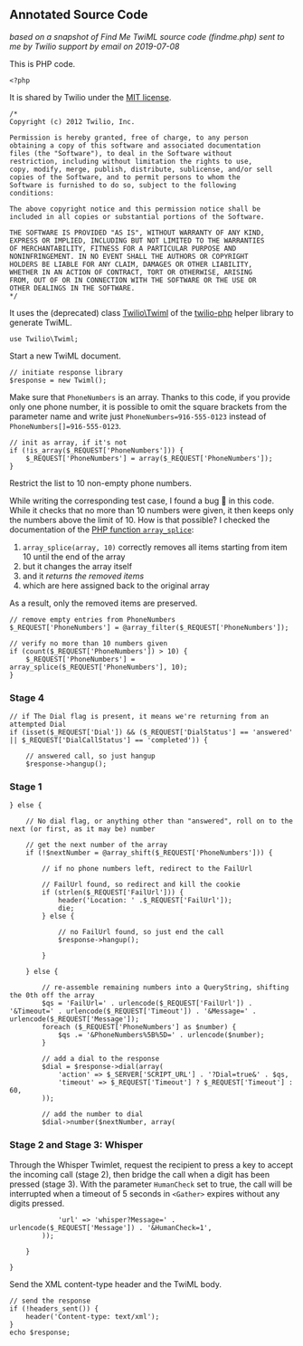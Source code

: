 ## Annotated Source Code

*based on a snapshot of Find Me TwiML source code (findme.php)
sent to me by Twilio support by email on 2019-07-08*

This is PHP code.

```
<?php
```

It is shared by Twilio under the
[MIT license](https://opensource.org/licenses/MIT).

```
/*
Copyright (c) 2012 Twilio, Inc.

Permission is hereby granted, free of charge, to any person
obtaining a copy of this software and associated documentation
files (the "Software"), to deal in the Software without
restriction, including without limitation the rights to use,
copy, modify, merge, publish, distribute, sublicense, and/or sell
copies of the Software, and to permit persons to whom the
Software is furnished to do so, subject to the following
conditions:

The above copyright notice and this permission notice shall be
included in all copies or substantial portions of the Software.

THE SOFTWARE IS PROVIDED "AS IS", WITHOUT WARRANTY OF ANY KIND,
EXPRESS OR IMPLIED, INCLUDING BUT NOT LIMITED TO THE WARRANTIES
OF MERCHANTABILITY, FITNESS FOR A PARTICULAR PURPOSE AND
NONINFRINGEMENT. IN NO EVENT SHALL THE AUTHORS OR COPYRIGHT
HOLDERS BE LIABLE FOR ANY CLAIM, DAMAGES OR OTHER LIABILITY,
WHETHER IN AN ACTION OF CONTRACT, TORT OR OTHERWISE, ARISING
FROM, OUT OF OR IN CONNECTION WITH THE SOFTWARE OR THE USE OR
OTHER DEALINGS IN THE SOFTWARE.
*/
```

It uses the (deprecated) class
[Twilio\Twiml](https://www.twilio.com/docs/libraries/reference/twilio-php/5.34.1/class-Twilio.Twiml.html)
of the [twilio-php](https://github.com/twilio/twilio-php) helper library
to generate TwiML.

```
use Twilio\Twiml;
```

Start a new TwiML document.

```
// initiate response library
$response = new Twiml();
```

Make sure that `PhoneNumbers` is an array. Thanks to this code, if you
provide only one phone number, it is possible to omit the square brackets
from the parameter name and write just `PhoneNumbers=916-555-0123` instead
of `PhoneNumbers[]=916-555-0123`.

```
// init as array, if it's not
if (!is_array($_REQUEST['PhoneNumbers'])) {
	$_REQUEST['PhoneNumbers'] = array($_REQUEST['PhoneNumbers']);
}
```

Restrict the list to 10 non-empty phone numbers.

While writing the corresponding test case, I found a bug 🐞  in this code.
While it checks that no more than 10 numbers were given, it then keeps only
the numbers above the limit of 10. How is that possible? I checked the
documentation of the
[PHP function `array_splice`](https://www.php.net/manual/en/function.array-splice.php):

1. `array_splice(array, 10)` correctly removes all items
   starting from item 10 until the end of the array
2. but it changes the array itself
3. and it *returns the removed items*
4. which are here assigned back to the original array

As a result, only the removed items are preserved.

```
// remove empty entries from PhoneNumbers
$_REQUEST['PhoneNumbers'] = @array_filter($_REQUEST['PhoneNumbers']);

// verify no more than 10 numbers given
if (count($_REQUEST['PhoneNumbers']) > 10) {
	$_REQUEST['PhoneNumbers'] = array_splice($_REQUEST['PhoneNumbers'], 10);
}
```

### Stage 4

```
// if The Dial flag is present, it means we're returning from an attempted Dial
if (isset($_REQUEST['Dial']) && ($_REQUEST['DialStatus'] == 'answered' || $_REQUEST['DialCallStatus'] == 'completed')) {

	// answered call, so just hangup
	$response->hangup();
```

### Stage 1

```
} else {

	// No dial flag, or anything other than "answered", roll on to the next (or first, as it may be) number

	// get the next number of the array
	if (!$nextNumber = @array_shift($_REQUEST['PhoneNumbers'])) {

		// if no phone numbers left, redirect to the FailUrl

		// FailUrl found, so redirect and kill the cookie
		if (strlen($_REQUEST['FailUrl'])) {
			header('Location: ' .$_REQUEST['FailUrl']);
			die;
		} else {

			// no FailUrl found, so just end the call
			$response->hangup();

		}

	} else {

		// re-assemble remaining numbers into a QueryString, shifting the 0th off the array
		$qs = 'FailUrl=' . urlencode($_REQUEST['FailUrl']) . '&Timeout=' . urlencode($_REQUEST['Timeout']) . '&Message=' . urlencode($_REQUEST['Message']);
		foreach ($_REQUEST['PhoneNumbers'] as $number) {
			$qs .= '&PhoneNumbers%5B%5D=' . urlencode($number);
		}

		// add a dial to the response
		$dial = $response->dial(array(
			'action' => $_SERVER['SCRIPT_URL'] . '?Dial=true&' . $qs,
			'timeout' => $_REQUEST['Timeout'] ? $_REQUEST['Timeout'] : 60,
		));

		// add the number to dial
		$dial->number($nextNumber, array(
```

### Stage 2 and Stage 3: Whisper

Through the Whisper Twimlet, request the recipient to press a key to accept
the incoming call (stage 2), then bridge the call when a digit has been
pressed (stage 3). With the parameter `HumanCheck` set to true, the call
will be interrupted when a timeout of 5 seconds in `<Gather>` expires
without any digits pressed.

```
			'url' => 'whisper?Message=' . urlencode($_REQUEST['Message']) . '&HumanCheck=1',
		));

	}

}
```

Send the XML content-type header and the TwiML body.

```
// send the response
if (!headers_sent()) {
	header('Content-type: text/xml');
}
echo $response;
```
